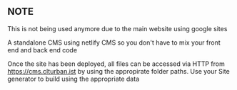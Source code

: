 ## NOTE
This is not being used anymore due to the main website using google sites

A standalone CMS using netlify CMS so you don't have to mix your front end and back end code

Once the site has been deployed, all files can be accessed via HTTP from https://cms.clturban.ist by using the appropirate folder paths. Use your Site generator to build using the appropriate data
